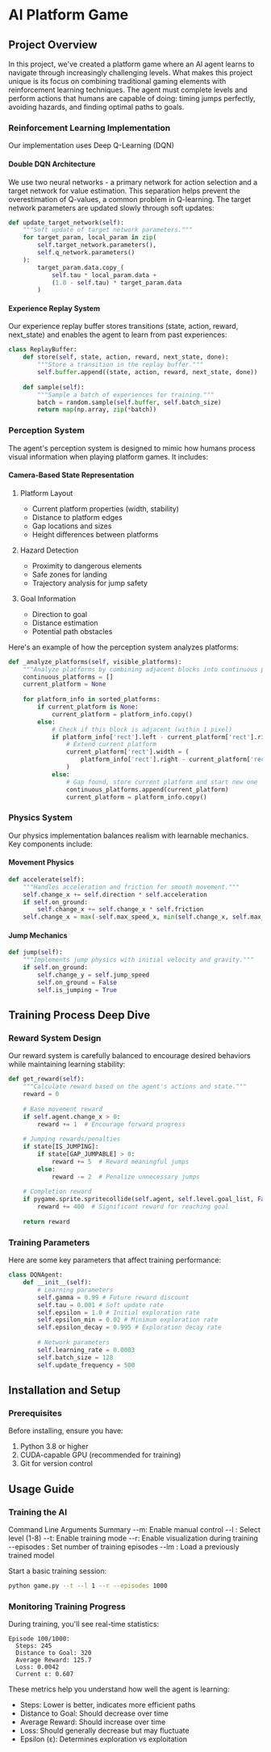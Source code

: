 # AI Platform Game
## Project Overview

In this project, we've created a platform game where an AI agent learns to navigate through increasingly challenging levels. What makes this project unique is its focus on combining traditional gaming elements with reinforcement learning techniques. The agent must complete levels and perform actions that humans are capable of doing: timing jumps perfectly, avoiding hazards, and finding optimal paths to goals.

### Reinforcement Learning Implementation

Our implementation uses Deep Q-Learning (DQN)

#### Double DQN Architecture

We use two neural networks - a primary network for action selection and a target network for value estimation. This separation helps prevent the overestimation of Q-values, a common problem in Q-learning. The target network parameters are updated slowly through soft updates:

```python
def update_target_network(self):
    """Soft update of target network parameters."""
    for target_param, local_param in zip(
        self.target_network.parameters(),
        self.q_network.parameters()
    ):
        target_param.data.copy_(
            self.tau * local_param.data + 
            (1.0 - self.tau) * target_param.data
        )
```

#### Experience Replay System

Our experience replay buffer stores transitions (state, action, reward, next_state) and enables the agent to learn from past experiences:

```python
class ReplayBuffer:
    def store(self, state, action, reward, next_state, done):
        """Store a transition in the replay buffer."""
        self.buffer.append((state, action, reward, next_state, done))
        
    def sample(self):
        """Sample a batch of experiences for training."""
        batch = random.sample(self.buffer, self.batch_size)
        return map(np.array, zip(*batch))
```

### Perception System

The agent's perception system is designed to mimic how humans process visual information when playing platform games. It includes:

#### Camera-Based State Representation

1. Platform Layout
   - Current platform properties (width, stability)
   - Distance to platform edges
   - Gap locations and sizes
   - Height differences between platforms

2. Hazard Detection
   - Proximity to dangerous elements
   - Safe zones for landing
   - Trajectory analysis for jump safety

3. Goal Information
   - Direction to goal
   - Distance estimation
   - Potential path obstacles

Here's an example of how the perception system analyzes platforms:

```python
def _analyze_platforms(self, visible_platforms):
    """Analyze platforms by combining adjacent blocks into continuous platforms."""
    continuous_platforms = []
    current_platform = None
    
    for platform_info in sorted_platforms:
        if current_platform is None:
            current_platform = platform_info.copy()
        else:
            # Check if this block is adjacent (within 1 pixel)
            if platform_info['rect'].left - current_platform['rect'].right <= 1:
                # Extend current platform
                current_platform['rect'].width = (
                    platform_info['rect'].right - current_platform['rect'].left
                )
            else:
                # Gap found, store current platform and start new one
                continuous_platforms.append(current_platform)
                current_platform = platform_info.copy()
```

### Physics System

Our physics implementation balances realism with learnable mechanics. Key components include:

#### Movement Physics

```python
def accelerate(self):
    """Handles acceleration and friction for smooth movement."""
    self.change_x += self.direction * self.acceleration
    if self.on_ground:
        self.change_x += self.change_x * self.friction
    self.change_x = max(-self.max_speed_x, min(self.change_x, self.max_speed_x))
```

#### Jump Mechanics

```python
def jump(self):
    """Implements jump physics with initial velocity and gravity."""
    if self.on_ground:
        self.change_y = self.jump_speed
        self.on_ground = False
        self.is_jumping = True
```

## Training Process Deep Dive

### Reward System Design

Our reward system is carefully balanced to encourage desired behaviors while maintaining learning stability:

```python
def get_reward(self):
    """Calculate reward based on the agent's actions and state."""
    reward = 0
    
    # Base movement reward
    if self.agent.change_x > 0:
        reward += 1  # Encourage forward progress
    
    # Jumping rewards/penalties
    if state[IS_JUMPING]:
        if state[GAP_JUMPABLE] > 0:
            reward += 5  # Reward meaningful jumps
        else:
            reward -= 2  # Penalize unnecessary jumps
    
    # Completion reward
    if pygame.sprite.spritecollide(self.agent, self.level.goal_list, False):
        reward += 400  # Significant reward for reaching goal
        
    return reward
```

### Training Parameters

Here are some key parameters that affect training performance:

```python
class DQNAgent:
    def __init__(self):
        # Learning parameters
        self.gamma = 0.99 # Future reward discount
        self.tau = 0.001 # Soft update rate
        self.epsilon = 1.0 # Initial exploration rate
        self.epsilon_min = 0.02 # Minimum exploration rate
        self.epsilon_decay = 0.995 # Exploration decay rate
        
        # Network parameters
        self.learning_rate = 0.0003
        self.batch_size = 128
        self.update_frequency = 500
```

## Installation and Setup

### Prerequisites

Before installing, ensure you have:
1. Python 3.8 or higher
2. CUDA-capable GPU (recommended for training)
3. Git for version control

## Usage Guide

### Training the AI
Command Line Arguments Summary
--m: Enable manual control
--l <number>: Select level (1-8)
--t: Enable training mode
--r: Enable visualization during training
--episodes <number>: Set number of training episodes
--lm <path>: Load a previously trained model

Start a basic training session:
```bash
python game.py --t --l 1 --r --episodes 1000
```

### Monitoring Training Progress

During training, you'll see real-time statistics:
```
Episode 100/1000:
  Steps: 245
  Distance to Goal: 320
  Average Reward: 125.7
  Loss: 0.0042
  Current ε: 0.607
```

These metrics help you understand how well the agent is learning:
- Steps: Lower is better, indicates more efficient paths
- Distance to Goal: Should decrease over time
- Average Reward: Should increase over time
- Loss: Should generally decrease but may fluctuate
- Epsilon (ε): Determines exploration vs exploitation
